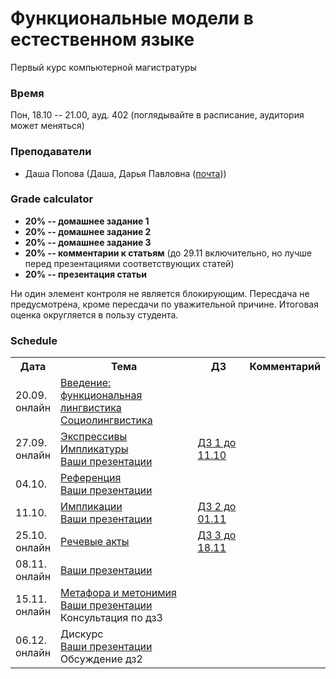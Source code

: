 # Функциональные модели в естественном языке

Первый курс компьютерной магистратуры 

### Время 

Пон, 18.10 -- 21.00, ауд. 402 (поглядывайте в расписание, аудитория может меняться)

### Преподаватели
* Даша Попова (Даша, Дарья Павловна ([почта](mailto:daschapopowa@gmail.com)))

### Grade calculator
* **20% -- домашнее задание 1** 
* **20% -- домашнее задание 2** 
* **20% -- домашнее задание 3** 
* **20% -- комментарии к статьям** (до 29.11 включительно, но лучше перед презентациями соответствующих статей)
* **20% -- презентация статьи** 

Ни один элемент контроля не является блокирующим. Пересдача не предусмотрена, кроме пересдачи по уважительной причине. Итоговая оценка округляется в пользу студента. 

### Schedule
<table>
  <tr>
    <th>Дата</th>
    <th>Тема</th>
    <th>ДЗ</th>
    <th>Комментарий</th>
  </tr>
   <tr>
    <td>20.09.<br>
     онлайн</td>
    <td><a href="https://github.com/dashapopova/FunctionalModelsCompLing/blob/main/20.09/%D0%A4%D0%9C_%D0%92%D0%B2%D0%B5%D0%B4%D0%B5%D0%BD%D0%B8%D0%B5.pptx.pdf">Введение: функциональная лингвистика</a><br>
    <a href="https://github.com/dashapopova/FunctionalModelsCompLing/blob/main/20.09/FM_Sociolinguistics.pptx.pdf">Социолингвистика</a></td>
    <td></td>
    <td>
    </td>
  </tr>
  <tr>
    <td>27.09.<br>
    онлайн</td>
    <td><a href="https://github.com/dashapopova/FunctionalModelsCompLing/blob/main/27.09/FMExpressives.pdf">Экспрессивы</a><br>
      <a href="https://github.com/dashapopova/FunctionalModelsCompLing/blob/main/27.09/FMEntPresImpl.pdf">Импликатуры</a><br>
       <a href="https://docs.google.com/spreadsheets/d/1VfBzz69WN_b--pg5azPW0VR6qyMI45R6HEpAGzYNk4I/edit?usp=sharing">Ваши презентации</a></td>
    <td><a href="https://github.com/dashapopova/FunctionalModelsCompLing/blob/main/HWs/hw1.md">ДЗ 1 до 11.10</a></td>
    <td>
    </td>
  </tr>
    <td>04.10.</td>
    <td><a href="https://github.com/dashapopova/FunctionalModelsCompLing/blob/main/04.10/%D0%A0%D0%B5%D1%84%D0%B5%D1%80%D0%B5%D0%BD%D1%86%D0%B8%D1%8F(1).pdf">Референция</a><br>
       <a href="https://docs.google.com/spreadsheets/d/1VfBzz69WN_b--pg5azPW0VR6qyMI45R6HEpAGzYNk4I/edit?usp=sharing">Ваши презентации</a>
    <td></td>
    <td></td>
   </tr>
    <tr>
    <td>11.10.</td>
    <td><a href="https://github.com/dashapopova/FunctionalModelsCompLing/blob/main/11.10/FM_Natural%20Language%20Inference.pdf">Импликации</a><br>
       <a href="https://docs.google.com/spreadsheets/d/1VfBzz69WN_b--pg5azPW0VR6qyMI45R6HEpAGzYNk4I/edit?usp=sharing">Ваши презентации</a></td>
    <td><a href="https://github.com/dashapopova/FunctionalModelsCompLing/blob/main/HWs/hw2.md">ДЗ 2 до 01.11</a></td>
    <td>
  </td>
  </tr>
    <tr>
    <td>25.10.<br>
  онлайн</td>
    <td><a href="https://github.com/dashapopova/FunctionalModelsCompLing/tree/main/25.10">Речевые акты</a>
  </td>
    <td><a href="https://github.com/dashapopova/FunctionalModelsCompLing/blob/main/HWs/HW3/HW3.md">ДЗ 3 до 18.11</a></td>
    <td></td>
  </tr>
    <tr>
    <td>08.11.<br>
  онлайн</td>
    <td>
    <a href="https://docs.google.com/spreadsheets/d/1VfBzz69WN_b--pg5azPW0VR6qyMI45R6HEpAGzYNk4I/edit?usp=sharing">Ваши презентации</a>
  </td>
  <td></td>
    <td></td>
  </tr>
    <tr>
    <td>15.11.<br>
  онлайн</td>
    <td><a href="https://github.com/dashapopova/FunctionalModelsCompLing/tree/main/15.11">Метафора и метонимия</a><br>
       <a href="https://docs.google.com/spreadsheets/d/1VfBzz69WN_b--pg5azPW0VR6qyMI45R6HEpAGzYNk4I/edit?usp=sharing">Ваши презентации</a><br>
      Консультация по дз3
  </td>
    <td></td>
    <td></td>
  </tr>
  </tr>
    <tr>
    <td>06.12.<br>
  онлайн</td>
    <td>Дискурс<br>
       <a href="https://docs.google.com/spreadsheets/d/1VfBzz69WN_b--pg5azPW0VR6qyMI45R6HEpAGzYNk4I/edit?usp=sharing">Ваши презентации</a><br>
  Обсуждение дз2</td>
    <td></td>
    <td></td>
  </tr>
</table>
